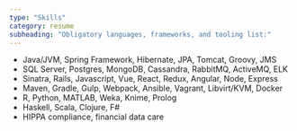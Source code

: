 ```yaml
---
type: "Skills"
category: resume
subheading: "Obligatory languages, frameworks, and tooling list:"
---
```


* Java/JVM, Spring Framework, Hibernate, JPA, Tomcat, Groovy, JMS
* SQL Server, Postgres, MongoDB, Cassandra, RabbitMQ, ActiveMQ, ELK
* Sinatra, Rails, Javascript, Vue, React, Redux, Angular, Node, Express
* Maven, Gradle, Gulp, Webpack, Ansible, Vagrant, Libvirt/KVM, Docker
* R, Python, MATLAB, Weka, Knime, Prolog
* Haskell, Scala, Clojure, F#
* HIPPA compliance, financial data care